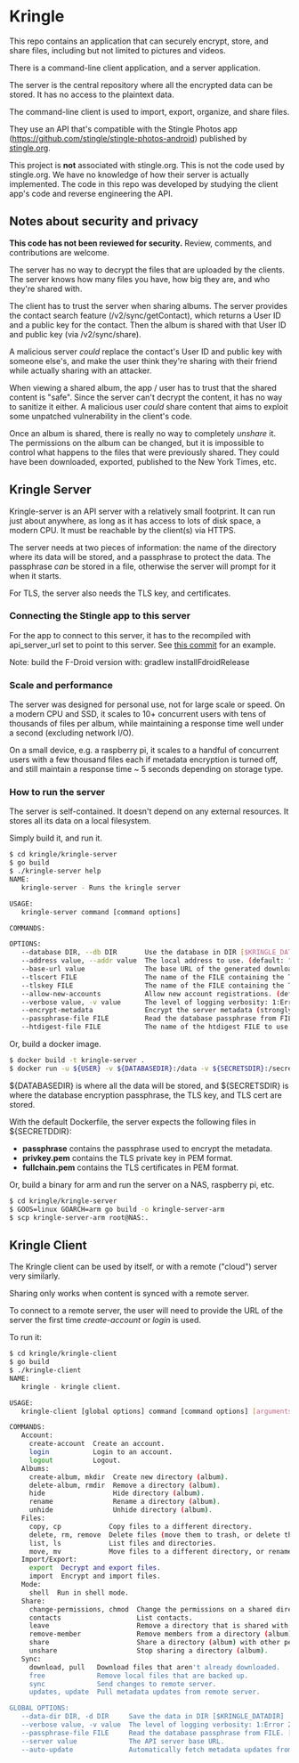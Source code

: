 # Kringle

This repo contains an application that can securely encrypt, store, and share
files, including but not limited to pictures and videos.

There is a command-line client application, and a server application.

The server is the central repository where all the encrypted data can be stored.
It has no access to the plaintext data.

The command-line client is used to import, export, organize, and share files.

They use an API that's compatible with the Stingle Photos app
(https://github.com/stingle/stingle-photos-android) published by [stingle.org](https://stingle.org).

This project is **not** associated with stingle.org. This is not the code used
by stingle.org. We have no knowledge of how their server is actually implemented.
The code in this repo was developed by studying the client app's code and
reverse engineering the API.

## Notes about security and privacy

**This code has not been reviewed for security.** Review, comments, and
contributions are welcome.

The server has no way to decrypt the files that are uploaded by the clients.
The server knows how many files you have, how big they are, and who they're
shared with.

The client has to trust the server when sharing albums. The server provides
the contact search feature (/v2/sync/getContact), which returns a User ID and 
a public key for the contact. Then the album is shared with that User ID and
public key (via /v2/sync/share).

A malicious server _could_ replace the contact's User ID and public key with
someone else's, and make the user think they're sharing with their friend while
actually sharing with an attacker.

When viewing a shared album, the app / user has to trust that the shared content is
"safe". Since the server can't decrypt the content, it has no way to sanitize it
either. A malicious user _could_ share content that aims to exploit some unpatched
vulnerability in the client's code.

Once an album is shared, there is really no way to completely _unshare_ it. The
permissions on the album can be changed, but it is impossible to control what
happens to the files that were previously shared. They could have been
downloaded, exported, published to the New York Times, etc.

## Kringle Server

Kringle-server is an API server with a relatively small footprint. It can run
just about anywhere, as long as it has access to lots of disk space, a modern
CPU. It must be reachable by the client(s) via HTTPS.

The server needs at two pieces of information: the name of the directory where
its data will be stored, and a passphrase to protect the data. The passphrase
_can_ be stored in a file, otherwise the server will prompt for it when it
starts.

For TLS, the server also needs the TLS key, and certificates.

### Connecting the Stingle app to this server

For the app to connect to this server, it has to the recompiled with api_server_url
set to point to this server.
See [this commit](https://github.com/rthellend/stingle-photos-android/commit/c6758758513f7b9d3cdf755085e4b57945f2494f) for an example.

Note: build the F-Droid version with: gradlew installFdroidRelease

### Scale and performance

The server was designed for personal use, not for large scale or speed. On a
modern CPU and SSD, it scales to 10+ concurrent users with tens of thousands of
files per album, while maintaining a response time well under a second (excluding
network I/O).

On a small device, e.g. a raspberry pi, it scales to a handful of concurrent
users with a few thousand files each if metadata encryption is turned off, and
still maintain a response time ~ 5 seconds depending on storage type.

### How to run the server

The server is self-contained. It doesn't depend on any external resources. It
stores all its data on a local filesystem.

Simply build it, and run it.

```bash
$ cd kringle/kringle-server
$ go build
$ ./kringle-server help
NAME:
   kringle-server - Runs the kringle server

USAGE:
   kringle-server command [command options]  

COMMANDS:

OPTIONS:
   --database DIR, --db DIR       Use the database in DIR [$KRINGLE_DATABASE]
   --address value, --addr value  The local address to use. (default: "127.0.0.1:8080")
   --base-url value               The base URL of the generated download links. If empty, the links will generated using the Host headers of the incoming requests, i.e. https://HOST/.
   --tlscert FILE                 The name of the FILE containing the TLS cert to use. If neither -tlscert nor -tlskey is set, the server will not use TLS.
   --tlskey FILE                  The name of the FILE containing the TLS private key to use.
   --allow-new-accounts           Allow new account registrations. (default: true)
   --verbose value, -v value      The level of logging verbosity: 1:Error 2:Info 3:Debug (default: 2 (info))
   --encrypt-metadata             Encrypt the server metadata (strongly recommended). (default: true)
   --passphrase-file FILE         Read the database passphrase from FILE. [$KRINGLE_PASSPHRASE_FILE]
   --htdigest-file FILE           The name of the htdigest FILE to use for basic auth for some endpoints, e.g. /metrics [$KRINGLE_HTDIGEST_FILE]
```

Or, build a docker image.

```bash
$ docker build -t kringle-server .
$ docker run -u ${USER} -v ${DATABASEDIR}:/data -v ${SECRETSDIR}:/secrets:ro kringle-server
```
${DATABASEDIR} is where all the data will be stored, and ${SECRETSDIR} is where the
database encryption passphrase, the TLS key, and TLS cert are stored.

With the default Dockerfile, the server expects the following files in ${SECRETDDIR}:

- **passphrase** contains the passphrase used to encrypt the metadata.
- **privkey.pem** contains the TLS private key in PEM format.
- **fullchain.pem** contains the TLS certificates in PEM format.

Or, build a binary for arm and run the server on a NAS, raspberry pi, etc.

```bash
$ cd kringle/kringle-server
$ GOOS=linux GOARCH=arm go build -o kringle-server-arm
$ scp kringle-server-arm root@NAS:.
```


## Kringle Client

The Kringle client can be used by itself, or with a remote ("cloud") server very
similarly.

Sharing only works when content is synced with a remote server.

To connect to a remote server, the user will need to provide the URL of the
server the first time _create-account_ or _login_ is used.

To run it:

```bash
$ cd kringle/kringle-client
$ go build
$ ./kringle-client
NAME:
   kringle - kringle client.

USAGE:
   kringle-client [global options] command [command options] [arguments...]

COMMANDS:
   Account:
     create-account  Create an account.
     login           Login to an account.
     logout          Logout.
   Albums:
     create-album, mkdir  Create new directory (album).
     delete-album, rmdir  Remove a directory (album).
     hide                 Hide directory (album).
     rename               Rename a directory (album).
     unhide               Unhide directory (album).
   Files:
     copy, cp            Copy files to a different directory.
     delete, rm, remove  Delete files (move them to trash, or delete them from trash).
     list, ls            List files and directories.
     move, mv            Move files to a different directory, or rename a directory.
   Import/Export:
     export  Decrypt and export files.
     import  Encrypt and import files.
   Mode:
     shell  Run in shell mode.
   Share:
     change-permissions, chmod  Change the permissions on a shared directory (album).
     contacts                   List contacts.
     leave                      Remove a directory that is shared with us.
     remove-member              Remove members from a directory (album).
     share                      Share a directory (album) with other people.
     unshare                    Stop sharing a directory (album).
   Sync:
     download, pull   Download files that aren't already downloaded.
     free             Remove local files that are backed up.
     sync             Send changes to remote server.
     updates, update  Pull metadata updates from remote server.

GLOBAL OPTIONS:
   --data-dir DIR, -d DIR     Save the data in DIR [$KRINGLE_DATADIR]
   --verbose value, -v value  The level of logging verbosity: 1:Error 2:Info 3:Debug (default: 2 (info))
   --passphrase-file FILE     Read the database passphrase from FILE. [$KRINGLE_PASSPHRASE_FILE]
   --server value             The API server base URL.
   --auto-update              Automatically fetch metadata updates from the remote server before each command. (default: true)
```

